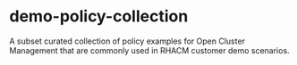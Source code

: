 # demo-policy-collection
A subset curated collection of policy examples for Open Cluster Management that are commonly used in RHACM customer demo scenarios.

